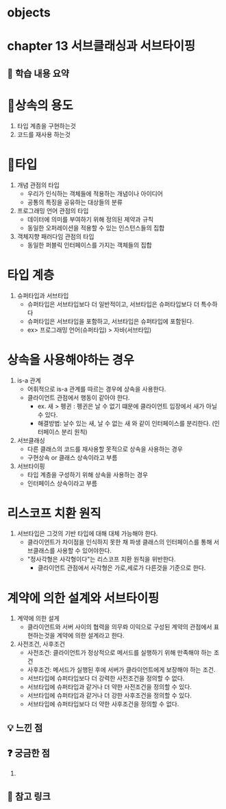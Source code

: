 
# objects

# chapter 13 서브클래싱과 서브타이핑

## 📌 학습 내용 요약
# 상속의 용도
  1. 타입 계층을 구현하는것
  2. 코드를 재사용 하는것
     
# 타입
  1. 개념 관점의 타입
     - 우리가 인식하는 객체들에 적용하는 개념이나 아이디어
     - 공통의 특징을 공유하는 대상들의 분류
  2. 프로그래밍 언어 관점의 타입
     - 데이터에 의미를 부여하기 위해 정의된 제약과 규칙
     - 동일한 오퍼레이션을 적용할 수 있는 인스턴스들의 집합
  3. 객체지향 패러다임 관점의 타입
     - 동일한 퍼블릭 인터페이스를 가지는 객체들의 집합
# 타입 계층
  1. 슈퍼타입과 서브타입
     - 슈퍼타입은 서브타입보다 더 일반적이고, 서브타입은 슈퍼타입보다 더 특수하다
     - 슈퍼타입은 서브타입을 포함하고, 서브타입은 슈퍼타입에 포함된다.
     - ex> 프로그래밍 언어(슈퍼타입) > 자바(서브타입)
# 상속을 사용해야하는 경우
  1. is-a 관계
     - 어휘적으로 is-a 관계를 따르는 경우에 상속을 사용한다.
     - 클라이언트 관점에서 행동이 같아야 한다.
       - ex. 새 > 펭귄 : 펭귄은 날 수 없기 떄문에 클라이언트 입장에서 새가 아닐 수 있다.
       - 해결방법: 날수 있는 새, 날 수 없는 새 와 같이 인터페이스를 분리한다. (인터페이스 분리 원칙)
  2. 서브클래싱
     - 다른 클래스의 코드를 재사용할 못적으로 상속을 사용하는 경우
     - 구현상속 or 클래스 상속이라고 부름
  3. 서브타이핑
     - 타입 계층을 구성하기 위해 상속을 사용하는 경우
     - 인터페이스 상속이라고 부름
# 리스코프 치환 원직
  1. 서브타입은 그것의 기반 타입에 대해 대체 가능해야 한다.
     - 클라이언트가 차이점을 인식하지 못한 채 파생 클래스의 인터페이스를 통해 서브클래스를 사용할 수 있어야한다.
     - "정사각형은 사각형이다"는 리스코프 치환 원칙을 위반한다.
       - 클라이언트 관점에서 사각형은 가로,세로가 다른것을 기준으로 한다.
# 계약에 의한 설계와 서브타이핑
  1. 계약에 의한 설게
     - 클라이언트와 서버 사이의 협력을 의무롸 이익으로 구성된 계약의 관점에서 표현하는것을 계약에 의한 설계라고 한다.
  2. 사전조건, 사후조건
     - 사전조건: 클라이언트가 정상적으로 메서드를 실행하기 위해 만족해야 하는 조건
     - 사후조건: 메서드가 실행된 후에 서버가 클라이언트에게 보장해야 하는 조건.
     - 서브타입에 슈퍼타입보다 더 강력한 사전조건을 정의할 수 없다.
     - 서브타입에 슈퍼타입과 같거나 더 약한 사전조건을 정의할 수 있다.
     - 서브타입에 슈퍼타입과 같거나 더 강한 사후조건을 정의할 수 있다.
     - 서브타입에 슈퍼타입보다 더 약한 사후조건을 정의할 수 없다.
    

## 💡 느낀 점


## ❓ 궁금한 점
  1. 

## 🔗 참고 링크
